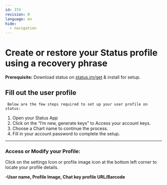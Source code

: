 ```yaml
---
id: 374
revision: 0
language: en
hide:
  - navigation
---
```


# Create or restore your Status profile using a recovery phrase


**Prerequisite:**
Download status on [status.im/get](https://status.im/get/) & install for setup.

## Fill out the user profile
     Below are the few steps required to set up your user profile on status:

1. Open your Status App
2. Click on the  “I’m new, generate keys” to Access your account keys.
3. Choose a Chart name to continue the process.
4. Fill in your account password to complete the setup.

***
### Access or Modify your Profile:
Click on the settings Icon or profile image icon at the bottom left corner to locate your profile details.

**-User name,
Profile Image,
Chat key
profile URL/Barcode**

